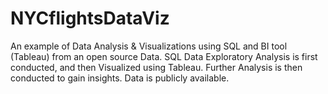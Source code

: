 # NYCflightsDataViz
An example of Data Analysis &amp; Visualizations using SQL and BI tool (Tableau) from an open source Data.
SQL Data Exploratory Analysis is first conducted, and then Visualized using Tableau. 
Further Analysis is then conducted to gain insights.
Data is publicly available.
